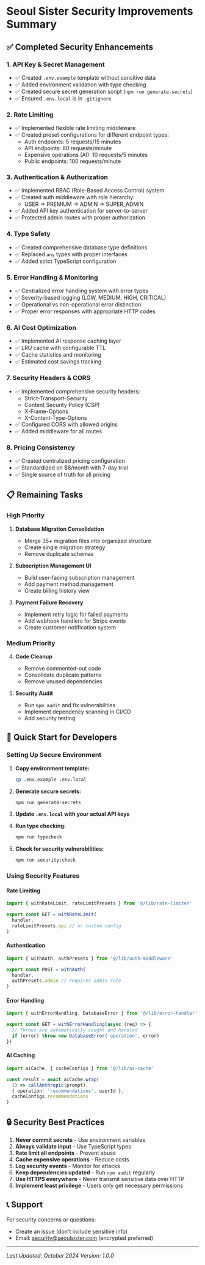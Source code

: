 # Seoul Sister Security Improvements Summary

## ✅ Completed Security Enhancements

### 1. **API Key & Secret Management**
- ✅ Created `.env.example` template without sensitive data
- ✅ Added environment validation with type checking
- ✅ Created secure secret generation script (`npm run generate-secrets`)
- ✅ Ensured `.env.local` is in `.gitignore`

### 2. **Rate Limiting**
- ✅ Implemented flexible rate limiting middleware
- ✅ Created preset configurations for different endpoint types:
  - Auth endpoints: 5 requests/15 minutes
  - API endpoints: 60 requests/minute
  - Expensive operations (AI): 10 requests/5 minutes
  - Public endpoints: 100 requests/minute

### 3. **Authentication & Authorization**
- ✅ Implemented RBAC (Role-Based Access Control) system
- ✅ Created auth middleware with role hierarchy:
  - USER → PREMIUM → ADMIN → SUPER_ADMIN
- ✅ Added API key authentication for server-to-server
- ✅ Protected admin routes with proper authorization

### 4. **Type Safety**
- ✅ Created comprehensive database type definitions
- ✅ Replaced `any` types with proper interfaces
- ✅ Added strict TypeScript configuration

### 5. **Error Handling & Monitoring**
- ✅ Centralized error handling system with error types
- ✅ Severity-based logging (LOW, MEDIUM, HIGH, CRITICAL)
- ✅ Operational vs non-operational error distinction
- ✅ Proper error responses with appropriate HTTP codes

### 6. **AI Cost Optimization**
- ✅ Implemented AI response caching layer
- ✅ LRU cache with configurable TTL
- ✅ Cache statistics and monitoring
- ✅ Estimated cost savings tracking

### 7. **Security Headers & CORS**
- ✅ Implemented comprehensive security headers:
  - Strict-Transport-Security
  - Content Security Policy (CSP)
  - X-Frame-Options
  - X-Content-Type-Options
- ✅ Configured CORS with allowed origins
- ✅ Added middleware for all routes

### 8. **Pricing Consistency**
- ✅ Created centralized pricing configuration
- ✅ Standardized on $8/month with 7-day trial
- ✅ Single source of truth for all pricing

## 📋 Remaining Tasks

### High Priority
1. **Database Migration Consolidation**
   - Merge 35+ migration files into organized structure
   - Create single migration strategy
   - Remove duplicate schemas

2. **Subscription Management UI**
   - Build user-facing subscription management
   - Add payment method management
   - Create billing history view

3. **Payment Failure Recovery**
   - Implement retry logic for failed payments
   - Add webhook handlers for Stripe events
   - Create customer notification system

### Medium Priority
4. **Code Cleanup**
   - Remove commented-out code
   - Consolidate duplicate patterns
   - Remove unused dependencies

5. **Security Audit**
   - Run `npm audit` and fix vulnerabilities
   - Implement dependency scanning in CI/CD
   - Add security testing

## 🚀 Quick Start for Developers

### Setting Up Secure Environment

1. **Copy environment template:**
   ```bash
   cp .env.example .env.local
   ```

2. **Generate secure secrets:**
   ```bash
   npm run generate-secrets
   ```

3. **Update `.env.local` with your actual API keys**

4. **Run type checking:**
   ```bash
   npm run typecheck
   ```

5. **Check for security vulnerabilities:**
   ```bash
   npm run security:check
   ```

### Using Security Features

#### Rate Limiting
```typescript
import { withRateLimit, rateLimitPresets } from '@/lib/rate-limiter'

export const GET = withRateLimit(
  handler,
  rateLimitPresets.api // or custom config
)
```

#### Authentication
```typescript
import { withAuth, authPresets } from '@/lib/auth-middleware'

export const POST = withAuth(
  handler,
  authPresets.admin // requires admin role
)
```

#### Error Handling
```typescript
import { withErrorHandling, DatabaseError } from '@/lib/error-handler'

export const GET = withErrorHandling(async (req) => {
  // Throws are automatically caught and handled
  if (error) throw new DatabaseError('operation', error)
})
```

#### AI Caching
```typescript
import aiCache, { cacheConfigs } from '@/lib/ai-cache'

const result = await aiCache.wrap(
  () => callAnthropic(prompt),
  { operation: 'recommendations', userId },
  cacheConfigs.recommendations
)
```

## 🔒 Security Best Practices

1. **Never commit secrets** - Use environment variables
2. **Always validate input** - Use TypeScript types
3. **Rate limit all endpoints** - Prevent abuse
4. **Cache expensive operations** - Reduce costs
5. **Log security events** - Monitor for attacks
6. **Keep dependencies updated** - Run `npm audit` regularly
7. **Use HTTPS everywhere** - Never transmit sensitive data over HTTP
8. **Implement least privilege** - Users only get necessary permissions

## 📞 Support

For security concerns or questions:
- Create an issue (don't include sensitive info)
- Email: security@seoulsister.com (encrypted preferred)

---

*Last Updated: October 2024*
*Version: 1.0.0*
